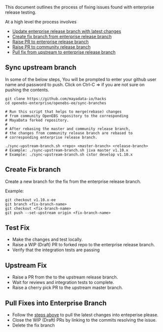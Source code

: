 This document outlines the process of fixing issues found with enterprise release testing. 

At a high level the process involves 
- [Update enterprise release branch with latest changes](#sync-upstream-branch)
- [Create fix branch from enterprise release branch](#create-fix-branch)
- [Raise PR to enterprise release branch](#test-fix)
- [Raise PR to community release branch](#upstream-fix)
- [Pull fix from upstream to enterprise release branch](#pull-fixes-into-enterprise-branch)

## Sync upstream branch

In some of the below steps, You will be prompted to enter your github user name and password to push. 
 Click on Ctrl-C => if you are not sure on pushing the contents. 

```
git clone https://github.com/mayadata-io/hacks
cd openebs-enterprise/openebs-ee/sync-branches

# Run this script that helps to merge(rebase) changes
# from community OpenEBS repository to the corresponding
# MayaData forked repository.
#
# After rebasing the master and community release branch, 
# the changes from community release branch are rebased to 
# corresponding enterprise release branch.

./sync-upstream-branch.sh <repo> <master-branch> <release-branch>
# Example: ./sync-upstream-branch.sh jiva master v1.10.x
# Example: ./sync-upstream-branch.sh cstor develop v1.10.x
```

## Create Fix branch

Create a new branch for the fix from the enterprise release branch. 

Example: 
```
git checkout v1.10.x-ee
git branch <fix-branch-name>
git checkout <fix-branch-name>
git push --set-upstream origin <fix-branch-name>
```

## Test Fix

- Make the changes and test locally. 
- Raise a WIP (Draft) PR to forked repo to the enterprise release branch. 
- Verify that the integration tests are passing

## Upstream Fix

- Raise a PR from the <fix-branch-name> to the upstream release branch. 
- Wait for reviews and integration tests to complete. 
- Raise a cherry pick PR to the upstream master branch.

## Pull Fixes into Enterprise Branch

- Follow the [steps above](#sync-upstream-branch) to pull the latest changes into enteperise please. 
- Close the WIP (Draft) PRs by linking to the commits resolving the issue.
- Delete the fix branch

